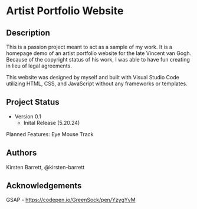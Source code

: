 Artist Portfolio Website
========================


Description
------------

This is a passion project meant to act as a sample of my work. It is a homepage demo of an artist portfolio website for the late Vincent van Gogh. Because of the copyright status of his work, I was able to have fun creating in lieu of legal agreements.

This website was designed by myself and built with Visual Studio Code utilizing HTML, CSS, and JavaScript without any frameworks or templates. 


Project Status
-------------

- Version 0.1 
    - Inital Release (5.20.24)

Planned Features: Eye Mouse Track


Authors
-------

Kirsten Barrett, @kirsten-barrett


Acknowledgements
----------------

GSAP - https://codepen.io/GreenSock/pen/YzygYvM
